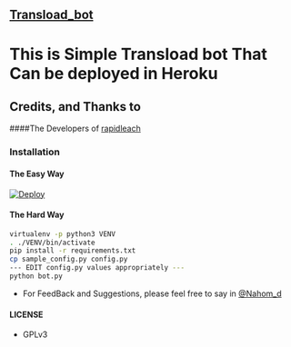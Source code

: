 ## [Transload_bot](https://telegram.dog/nahoooabot)

# This is Simple Transload bot That  Can be deployed in Heroku

## Credits, and Thanks to
####The Developers of [rapidleach](https://rapidleech.hashhackers.com)

### Installation
#### The Easy Way

[![Deploy](https://www.herokucdn.com/deploy/button.svg)](https://heroku.com/deploy)

#### The Hard Way

```sh
virtualenv -p python3 VENV
. ./VENV/bin/activate
pip install -r requirements.txt
cp sample_config.py config.py
--- EDIT config.py values appropriately ---
python bot.py
```

- For FeedBack and Suggestions, please feel free to say in [@Nahom_d](https://telegram.dog/Nahom_d)

#### LICENSE
- GPLv3
